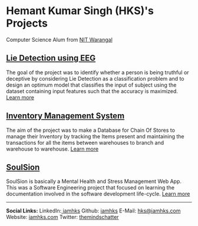 # Hemant Kumar Singh (HKS)'s Projects
Computer Science Alum from [NIT Warangal](https://www.nitw.ac.in/)

## [Lie Detection using EEG](https://iamhks.com/Lie-Detection-using-EEG/)
The goal of the project was to identify whether a person is being truthful or deceptive by considering Lie Detection as a classification problem and to design an optimum model that classifies the input of subject using the dataset containing input features such that the accuracy is maximized. [Learn more](https://iamhks.com/Lie-Detection-using-EEG/)

## [Inventory Management System](https://iamhks.com/Inventory-Management-System)
The aim of the project was to make a Database for Chain Of Stores to manage their Inventory by tracking the Items present and maintaining the transactions for all the items between warehouses to branch and warehouse to warehouse. [Learn more](https://iamhks.com/Inventory-Management-System)

## [SoulSion](https://team-millennials.github.io/)
SoulSion is basically a Mental Health and Stress Management Web App. This was a Software Engineering project that focused on learning the documentation involved in the software development life-cycle. [Learn more](https://team-millennials.github.io/)

<hr />
<b>Social Links:</b> 
        LinkedIn:<a href="https://www.linkedin.com/in/iamhks"> iamhks</a>   Github: <a href="https://github.com/iamhks">iamhks</a>
        E-Mail: <a href="mailto:hks@iamhks.com">hks@iamhks.com</a>
        Website: <a href="https://iamhks.com">iamhks.com</a>
        Twitter: <a href="https://twitter.com/themindschatter">themindschatter</a>
